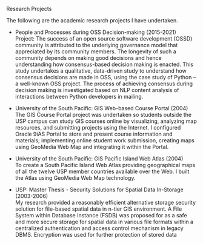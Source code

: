 Research Projects

The following are the academic research projects I have undertaken.

- People and Processes during OSS Decision-making (2015-2021) <br>
Project: The success of an open source software development (OSSD) community is
attributed to the underlying governance model that appreciated by its community
members. The longevity of such a community depends on making good decisions and
hence understanding how consensus-based decision making is enacted. This study
undertakes a qualitative, data-driven study to understand how consensus decisions are
made in OSS, using the case study of Python – a well-known OSS project. The process
of achieving consensus during decision making is investigated based on NLP content
analysis of interactions between Python developers in mailing.

- University of the South Pacific: GIS Web-based Course Portal (2004) <br>
The GIS Course Portal project was undertaken so students outside the USP campus can study GIS courses
online by visualizing, analyzing map resources, and submitting projects using the Internet. I configured Oracle
9iAS Portal to store and present course information and materials; implementing online student work
submission, creating maps using GeoMedia Web Map and integrating it within the Portal.

- University of the South Pacific: GIS Pacific Island Web Atlas (2004) <br>
To create a South Pacific Island Web Atlas providing geographical maps of all the twelve USP member
countries available over the Web. I built the Atlas using GeoMedia Web Map technology.

- USP: Master Thesis - Security Solutions for Spatial Data In-Storage (2003-2006) <br>
My research provided a reasonably efficient alternative storage security solution for file-based spatial data in
n-tier GIS environment. A File System within Database Instance (FSDB) was proposed for as a safe and more
secure storage for spatial data in various file formats within a centralized authentication and access control
mechanism in legacy DBMS. Encryption was used for further protection of stored data
